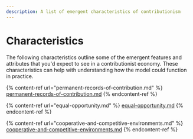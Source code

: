 ```yaml
---
description: A list of emergent characteristics of contributionism
---
```


# Characteristics

The following characteristics outline some of the emergent features and attributes that you'd expect to see in a contributionist economy. These characteristics can help with understanding how the model could function in practice.

{% content-ref url="permanent-records-of-contribution.md" %}
[permanent-records-of-contribution.md](permanent-records-of-contribution.md)
{% endcontent-ref %}

{% content-ref url="equal-opportunity.md" %}
[equal-opportunity.md](equal-opportunity.md)
{% endcontent-ref %}

{% content-ref url="cooperative-and-competitive-environments.md" %}
[cooperative-and-competitive-environments.md](cooperative-and-competitive-environments.md)
{% endcontent-ref %}
